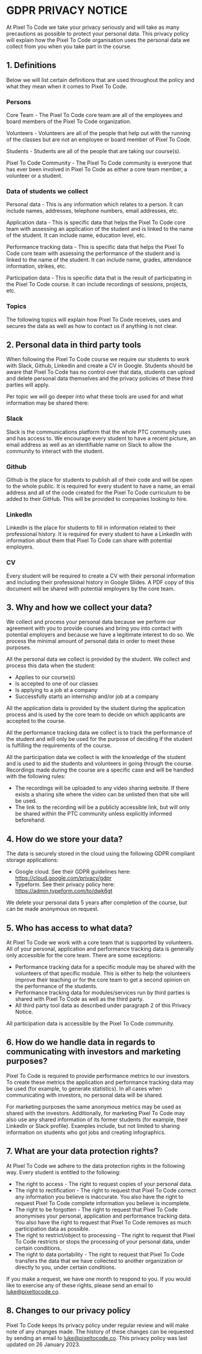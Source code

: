 # GDPR PRIVACY NOTICE

At Pixel To Code we take your privacy seriously and will take as many precautions as possible to protect your personal data. This privacy policy will explain how the Pixel To Code organisation uses the personal data we collect from you when you take part in the course. 

## 1. Definitions

Below we will list certain definitions that are used throughout the policy and what they mean when it comes to Pixel To Code.

### Persons

Core Team - The Pixel To Code core team are all of the employees and board members of the Pixel To Code organization.

Volunteers - Volunteers are all of the people that help out with the running of the classes but are not an employee or board member of Pixel To Code.

Students - Students are all of the people that are taking our course(s).

Pixel To Code Community - The Pixel To Code community is everyone that has ever been involved in Pixel To Code as either a core team member, a volunteer or a student.

### Data of students we collect

Personal data - This is any information which relates to a person. It can include names, addresses, telephone numbers, email addresses, etc.

Application data - This is specific data that helps the Pixel To Code core team with assessing an application of the student and is linked to the name of the student. It can include name, education level, etc.

Performance tracking data - This is specific data that helps the Pixel To Code core team with assessing the performance of the student and is linked to the name of the student. It can include name, grades, attendance information, strikes, etc.

Participation data - This is specific data that is the result of participating in the Pixel To Code course. It can include recordings of sessions, projects, etc.

### Topics

The following topics will explain how Pixel To Code receives, uses and secures the data as well as how to contact us if anything is not clear.

## 2. Personal data in third party tools
When following the Pixel To Code course we require our students to work with Slack, Github, Linkedin and create a CV in Google. Students should be aware that Pixel To Code has no control over that data, students can upload and delete personal data themselves and the privacy policies of these third parties will apply. 

Per topic we will go deeper into what these tools are used for and what information may be shared there:

### Slack
Slack is the communications platform that the whole PTC community uses and has access to. We encourage every student to have a recent picture, an email address as well as an identifiable name on Slack to allow the community to interact with the student.

### Github
Github is the place for students to publish all of their code and will be open to the whole public. It is required for every student to have a name, an email address and all of the code created for the Pixel To Code curriculum to be added to their GitHub. This will be provided to companies looking to hire.

### LinkedIn
LinkedIn is the place for students to fill in information related to their professional history. It is required for every student to have a LinkedIn with information about them that Pixel To Code can share with potential employers.

### CV
Every student will be required to create a CV with their personal information and including their professional history in Google Slides. A PDF copy of this document will be shared with potential employers by the core team.

## 3. Why and how we collect your data?

We collect and process your personal data because we perform our agreement with you to provide courses and bring you into contact with potential employers and because we have a legitimate interest to do so. We process the minimal amount of personal data in order to meet these purposes.

All the personal data we collect is provided by the student. We collect and process this data when the student:
- Applies to our course(s)
- Is accepted to one of our classes
- Is applying to a job at a company
- Successfully starts an internship and/or job at a company

All the application data is provided by the student during the application process and is used by the core team to decide on which applicants are accepted to the course.

All the performance tracking data we collect is to track the performance of the student and will only be used for the purpose of deciding if the student is fulfilling the requirements of the course.

All the participation data we collect is with the knowledge of the student and is used to aid the students and volunteers in going through the course. Recordings made during the course are a specific case and will be handled with the following rules:
- The recordings will be uploaded to any video sharing website. If there exists a sharing site where the video can be unlisted then that site will be used.
- The link to the recording will be a publicly accessible link, but will only be shared within the PTC community unless explicitly informed beforehand.

## 4. How do we store your data?
The data is securely stored in the cloud using the following GDPR compliant storage applications:

- Google cloud. See their GDPR guidelines here: https://cloud.google.com/privacy/gdpr
- Typeform. See their privacy policy here: https://admin.typeform.com/to/dwk6gt 

We delete your personal data 5 years after completion of the course, but can be made anonymous on request.

## 5. Who has access to what data?
At Pixel To Code we work with a core team that is supported by volunteers. All of your personal, application and performance tracking data is generally only accessible for the core team. There are some exceptions:

- Performance tracking data for a specific module may be shared with the volunteers of that specific module. This is either to help the volunteers improve their teaching or for the core team to get a second opinion on the performance of the students.
- Performance tracking data for modules/services run by third parties is shared with Pixel To Code as well as the third party.
- All third party tool data as described under paragraph 2 of this Privacy Notice.

All participation data is accessible by the Pixel To Code community.

## 6. How do we handle data in regards to communicating with investors and marketing purposes?
Pixel To Code is required to provide performance metrics to our investors. To create these metrics the application and performance tracking data may be used (for example, to generate statistics). In all cases when communicating with investors, no personal data will be shared.

For marketing purposes the same anonymous metrics may be used as shared with the investors. Additionally, for marketing Pixel To Code may also use any shared information of its former students (for example, their LinkedIn or Slack profile). Examples include, but not limited to sharing information on students who got jobs and creating infographics.

## 7. What are your data protection rights?
At Pixel To Code we adhere to the data protection rights in the following way. Every student is entitled to the following:

- The right to access - The right to request copies of your personal data.
- The right to rectification - The right to request that Pixel To Code correct any information you believe is inaccurate. You also have the right to request Pixel To Code complete information you believe is incomplete.
- The right to be forgotten - The right to request that Pixel To Code anonymises your personal, application and performance tracking data. You also have the right to request that Pixel To Code removes as much participation data as possible.
- The right to restrict/object to processing - The right to request that Pixel To Code restricts or stops the processing of your personal data, under certain conditions.
- The right to data portability - The right to request that Pixel To Code transfers the data that we have collected to another organization or directly to you, under certain conditions.

If you make a request, we have one month to respond to you. If you would like to exercise any of these rights, please send an email to luke@pixeltocode.co. 

## 8. Changes to our privacy policy
Pixel To Code keeps its privacy policy under regular review and will make note of any changes made. The history of these changes can be requested by sending an email to luke@pixeltocode.co. This privacy policy was last updated on 26 January 2023.
